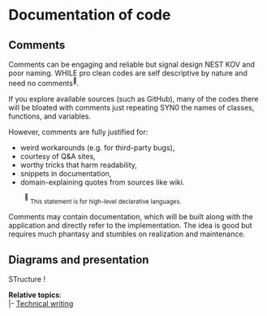 # Documentation of code

## Comments

Comments can be engaging and reliable but signal design NEST KOV and poor naming. 
WHILE pro clean codes are self descriptive by nature and need no comments<sup>:raising_hand:</sup>.

If you explore available sources (such as GitHub), many of the codes there will be bloated with comments just repeating SYN0 the names of classes, functions, and variables.

However, comments are fully justified for:

+ weird workarounds (e.g. for third-party bugs),
+ courtesy of Q&A sites,
+ worthy tricks that harm readability,
+ snippets in documentation,
+ domain-explaining quotes from sources like wiki.

&nbsp;&nbsp;&nbsp;&nbsp;&nbsp;&nbsp;&nbsp;&nbsp;<sup>:raising_hand:</sup>&nbsp;<sub>This statement is for high-level declarative languages.</sub>

Comments may contain documentation, which will be built along with the application and directly refer to the implementation. The idea is good but requires much phantasy and stumbles on realization and maintenance. 

## Diagrams and presentation

STructure !


**Relative topics**:\
|- [Technical writing](../../../pencraft)

